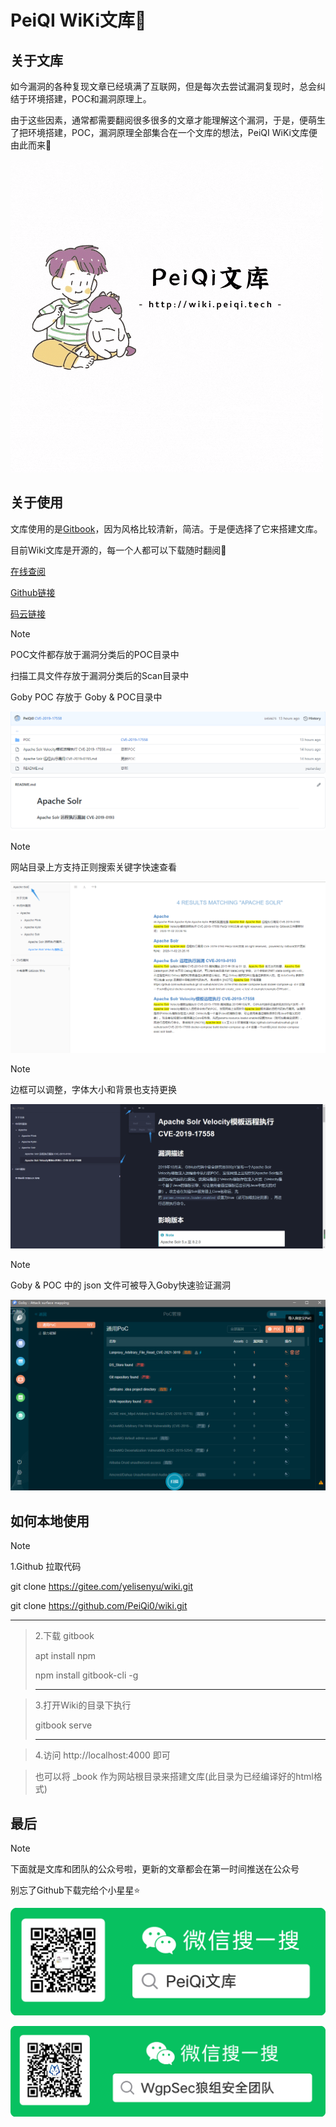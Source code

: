 # PeiQI  WiKi文库🐑

## 关于文库

如今漏洞的各种复现文章已经填满了互联网，但是每次去尝试漏洞复现时，总会纠结于环境搭建，POC和漏洞原理上。

由于这些因素，通常都需要翻阅很多很多的文章才能理解这个漏洞，于是，便萌生了把环境搭建，POC，漏洞原理全部集合在一个文库的想法，PeiQI  WiKi文库便由此而来🐣

![](PeiQi_Wiki/background/PeiQi文库.gif)

## 关于使用

文库使用的是[Gitbook](https://www.gitbook.com/)，因为风格比较清新，简洁。于是便选择了它来搭建文库。

目前Wiki文库是开源的，每一个人都可以下载随时翻阅🐬

[在线查阅](http://wiki.peiqi.tech)

[Github链接](https://github.com/PeiQi0/wiki)

[码云链接](https://gitee.com/yelisenyu/wiki.git)

> [!NOTE]
>
> POC文件都存放于漏洞分类后的POC目录中
>
> 扫描工具文件存放于漏洞分类后的Scan目录中
>
> Goby POC 存放于 Goby & POC目录中

![](PeiQi_Wiki/background/image-3.png)

> [!NOTE]
>
> 网站目录上方支持正则搜索关键字快速查看

![](PeiQi_Wiki/background/image-4.png)

> [!NOTE]
>
> 边框可以调整，字体大小和背景也支持更换

![](PeiQi_Wiki/background/image-5.png)

> [!NOTE]
>
> Goby & POC 中的 json 文件可被导入Goby快速验证漏洞

![](PeiQi_Wiki/background/image-13.png)

## 如何本地使用

> [!NOTE]
>
> 1.Github 拉取代码
>
>    git    clone    https://gitee.com/yelisenyu/wiki.git
>
>    git    clone    https://github.com/PeiQi0/wiki.git
>
> ----------------------------------------------------------------------------------

> 2.下载 gitbook
>
>    apt   install    npm
>
>    npm   install    gitbook-cli   -g
>
> ----------------------------------------------------

> 3.打开Wiki的目录下执行
>
>    gitbook   serve
>
> -----------------------------------------------------------------------------------

> 4.访问 http://localhost:4000 即可

> 也可以将 _book 作为网站根目录来搭建文库(此目录为已经编译好的html格式)



## 最后

> [!NOTE]
>
> 下面就是文库和团队的公众号啦，更新的文章都会在第一时间推送在公众号
>
> 别忘了Github下载完给个小星星⭐

![](PeiQi_Wiki/background/background.png)

![](PeiQi_Wiki/background/background-1.png)